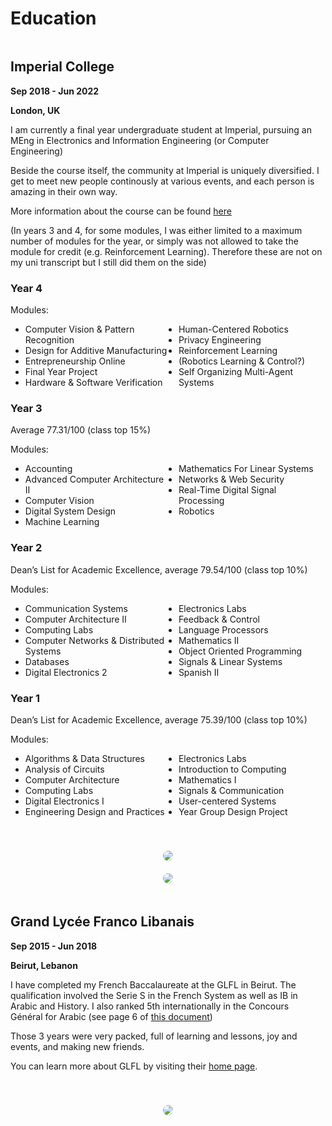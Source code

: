 # Education

<!-- Imperial  -->
<div style="display: flex; flex-wrap: wrap;">

<div style="text-align: left; width: 500px; vertical-align: middle">

## Imperial College

**Sep 2018 - Jun 2022**

**London, UK**

I am currently a final year undergraduate student at Imperial, pursuing an MEng in Electronics and Information Engineering (or Computer Engineering)

Beside the course itself, the community at Imperial is uniquely diversified. I get to meet new people continously at various events, and each person is amazing in their own way.

More information about the course can be found [here](http://www.imperial.ac.uk/study/ug/courses/electrical-engineering-department/electronic-information-meng/)

(In years 3 and 4, for some modules, I was either limited to a maximum number of modules for the year, or simply was not allowed to take the module for credit (e.g. Reinforcement Learning). Therefore these are not on my uni transcript but I still did them on the side)

<!-- Year 4 -->
### Year 4
<p>Modules:
<ul style="column-count: 2;">
  <li>Computer Vision & Pattern Recognition</li>
  <li>Design for Additive Manufacturing</li>
  <li>Entrepreneurship Online</li>
  <li>Final Year Project</li>
  <li>Hardware & Software Verification</li>
  <li>Human-Centered Robotics</li>
  <li>Privacy Engineering</li>
  <li>Reinforcement Learning</li>
  <li>(Robotics Learning & Control?)</li>
  <li>Self Organizing Multi-Agent Systems</li>
</ul>

<!-- Year 3 -->
### Year 3
<p>Average 77.31/100 (class top 15%)
<p>Modules:
<ul style="column-count: 2;">
  <li>Accounting</li>
  <li>Advanced Computer Architecture II</li>
  <li>Computer Vision</li>
  <li>Digital System Design</li>
  <li>Machine Learning</li>
  <li>Mathematics For Linear Systems</li>
  <li>Networks & Web Security</li>
  <li>Real-Time Digital Signal Processing</li>
  <li>Robotics</li>
</ul>

<!-- Year 2 -->
### Year 2
<p>Dean’s List for Academic Excellence, average 79.54/100 (class top 10%)  
<p>Modules:
<ul style="column-count: 2;">
  <li>Communication Systems</li>
  <li>Computer Architecture II</li>
  <li>Computing Labs</li>
  <li>Computer Networks & Distributed Systems</li>
  <li>Databases</li>
  <li>Digital Electronics 2</li>
  <li>Electronics Labs</li>
  <li>Feedback & Control</li>
  <li>Language Processors</li>
  <li>Mathematics II</li>
  <li>Object Oriented Programming</li>
  <li>Signals & Linear Systems</li>
  <li>Spanish II</li>
</ul>

<!-- Year 1 -->
### Year 1
<p>Dean’s List for Academic Excellence, average 75.39/100 (class top 10%)</p>
<p>Modules:
<ul style="column-count: 2;">
    <li>Algorithms & Data Structures</li>
    <li>Analysis of Circuits</li>
    <li>Computer Architecture</li>
    <li>Computing Labs</li>
    <li>Digital Electronics I</li>
    <li>Engineering Design and Practices</li>
    <li>Electronics Labs</li>
    <li>Introduction to Computing</li>
    <li>Mathematics I</li>
    <li>Signals & Communication</li>
    <li>User-centered Systems</li>
    <li>Year Group Design Project</li>
</ul>


</div>
<div style="text-align: center; width: 500px; vertical-align: middle; padding: 0px 40px; margin-top: 40px">
  <img style="border-radius: 20px;" src="/assets/education/imperial1.JPG"/>
  <div style="height: 20px"></div>
  <img style="border-radius: 20px;" src="/assets/education/imperial2.JPG"/>
  <div style="height: 20px"></div>
</div>
</div>

<!-- GLFL -->
<div style="display: flex; flex-wrap: wrap;">

<div style="text-align: left; width: 500px; vertical-align: middle">

## Grand Lycée Franco Libanais

**Sep 2015 - Jun 2018**

**Beirut, Lebanon**

I have completed my French Baccalaureate at the GLFL in Beirut. The qualification involved the Serie S in the French System as well as IB in Arabic and History. I also ranked 5th internationally in the Concours Général for Arabic (see page 6 of [this document](http://cache.media.education.gouv.fr/file/07_-_Juillet/53/6/CONCOURS_GENERAL_Palmares_national_2018_19juin2018_982536.pdf))

Those 3 years were very packed, full of learning and lessons, joy and events, and making new friends.

You can learn more about GLFL by visiting their [home page](https://www.glfl.edu.lb).

</div>
<div style="text-align: center; width: 500px; vertical-align: middle; padding: 0px 40px; margin-top: 40px">
  <img style="border-radius: 20px;" src="/assets/education/glfl.JPG"/>
  <div style="height: 20px"></div>
</div>
</div>